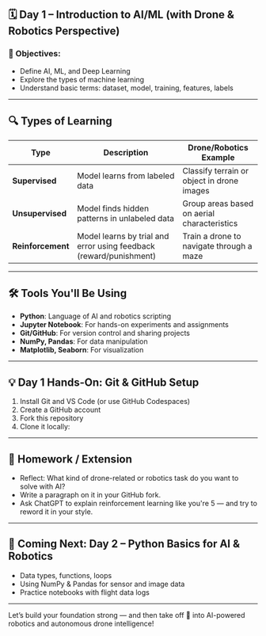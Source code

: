 ## 🗓️ Day 1 – Introduction to AI/ML (with Drone & Robotics Perspective)

### 🎯 Objectives:

* Define AI, ML, and Deep Learning  
* Explore the types of machine learning  
* Understand basic terms: dataset, model, training, features, labels  

---

## 🔍 Types of Learning

| Type              | Description                                                        | Drone/Robotics Example                      |
| ----------------- | ------------------------------------------------------------------ | ------------------------------------------- |
| **Supervised**    | Model learns from labeled data                                     | Classify terrain or object in drone images  |
| **Unsupervised**  | Model finds hidden patterns in unlabeled data                      | Group areas based on aerial characteristics |
| **Reinforcement** | Model learns by trial and error using feedback (reward/punishment) | Train a drone to navigate through a maze    |

---

## 🛠️ Tools You'll Be Using

* **Python**: Language of AI and robotics scripting  
* **Jupyter Notebook**: For hands-on experiments and assignments  
* **Git/GitHub**: For version control and sharing projects  
* **NumPy, Pandas**: For data manipulation  
* **Matplotlib, Seaborn**: For visualization  

---

## 💡 Day 1 Hands-On: Git & GitHub Setup

1. Install Git and VS Code (or use GitHub Codespaces)  
2. Create a GitHub account  
3. Fork this repository  
4. Clone it locally:  

---

## 📌 Homework / Extension

* Reflect: What kind of drone-related or robotics task do you want to solve with AI?  
* Write a paragraph on it in your GitHub fork.  
* Ask ChatGPT to explain reinforcement learning like you're 5 — and try to reword it in your style.  

---

## 🔗 Coming Next: Day 2 – Python Basics for AI & Robotics

* Data types, functions, loops  
* Using NumPy & Pandas for sensor and image data  
* Practice notebooks with flight data logs  

---

Let’s build your foundation strong — and then take off 🚁 into AI-powered robotics and autonomous drone intelligence!
